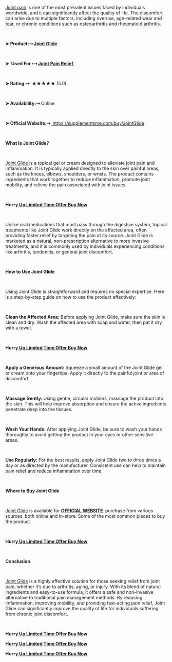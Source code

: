 <p><a href="https://supplementsme.com/buy/JointGlide"><span style="font-weight: 400;">Joint pain</span></a><span style="font-weight: 400;"> is one of the most prevalent issues faced by individuals worldwide, and it can significantly affect the quality of life. The discomfort can arise due to multiple factors, including overuse, age-related wear and tear, or chronic conditions such as osteoarthritis and rheumatoid arthritis.</span></p>
<p>&nbsp;</p>
<p><strong>➤ Product:⇢ <a href="https://supplementsme.com/buy/JointGlide">Joint Glide</a></strong></p>
<p>&nbsp;</p>
<p><strong>➤&nbsp; Used For :⇢ <a href="https://supplementsme.com/buy/JointGlide">Joint Pain Relief&nbsp;</a></strong></p>
<p>&nbsp;</p>
<p><strong>➤ Rating:⇢ </strong><span style="font-weight: 400;">&nbsp;★★★★★ (5.0)</span></p>
<p>&nbsp;</p>
<p><strong>➤ Availability:⇢</strong><span style="font-weight: 400;"> Online</span></p>
<p>&nbsp;</p>
<p><strong>➤ Official Website:⇢ </strong><a href="https://supplementsme.com/buy/JointGlide"><span style="font-weight: 400;">&nbsp;</span><span style="font-weight: 400;">https://supplementsme.com/buy/JointGlide</span></a></p>
<p>&nbsp;</p>
<p><strong>What Is Joint Glide?</strong></p>
<p>&nbsp;</p>
<p><a href="https://supplementsme.com/buy/JointGlide"><span style="font-weight: 400;">Joint Glide </span></a><span style="font-weight: 400;">is a topical gel or cream designed to alleviate joint pain and inflammation. It is typically applied directly to the skin over painful areas, such as the knees, elbows, shoulders, or wrists. The product contains ingredients that work together to reduce inflammation, promote joint mobility, and relieve the pain associated with joint issues.</span></p>
<p>&nbsp;</p>
<p><strong>Hurry</strong><a href="https://supplementsme.com/buy/JointGlide"><strong> Up Limited Time Offer Buy Now</strong></a></p>
<p>&nbsp;</p>
<p><span style="font-weight: 400;">Unlike oral medications that must pass through the digestive system, topical treatments like Joint Glide work directly on the affected area, often providing faster relief by targeting the pain at its source. Joint Glide is marketed as a natural, non-prescription alternative to more invasive treatments, and it is commonly used by individuals experiencing conditions like arthritis, tendonitis, or general joint discomfort.</span></p>
<p>&nbsp;</p>
<p><strong>How to Use Joint Glide</strong></p>
<p>&nbsp;</p>
<p><span style="font-weight: 400;">Using Joint Glide is straightforward and requires no special expertise. Here is a step-by-step guide on how to use the product effectively:</span></p>
<p>&nbsp;</p>
<p><strong>Clean the Affected Area:</strong><span style="font-weight: 400;"> Before applying Joint Glide, make sure the skin is clean and dry. Wash the affected area with soap and water, then pat it dry with a towel.</span></p>
<p>&nbsp;</p>
<p><strong>Hurry</strong><a href="https://supplementsme.com/buy/JointGlide"><strong> Up Limited Time Offer Buy Now</strong></a></p>
<p>&nbsp;</p>
<p><strong>Apply a Generous Amount: </strong><span style="font-weight: 400;">Squeeze a small amount of the Joint Glide gel or cream onto your fingertips. Apply it directly to the painful joint or area of discomfort.</span></p>
<p>&nbsp;</p>
<p><strong>Massage Gently: </strong><span style="font-weight: 400;">Using gentle, circular motions, massage the product into the skin. This will help improve absorption and ensure the active ingredients penetrate deep into the tissues.</span></p>
<p>&nbsp;</p>
<p><strong>Wash Your Hands:</strong><span style="font-weight: 400;"> After applying Joint Glide, be sure to wash your hands thoroughly to avoid getting the product in your eyes or other sensitive areas.</span></p>
<p>&nbsp;</p>
<p><strong>Use Regularly:</strong><span style="font-weight: 400;"> For the best results, apply Joint Glide two to three times a day or as directed by the manufacturer. Consistent use can help to maintain pain relief and reduce inflammation over time.</span></p>
<p>&nbsp;</p>
<p><strong>Where to Buy Joint Glide</strong></p>
<p>&nbsp;</p>
<p><a href="https://supplementsme.com/buy/JointGlide"><span style="font-weight: 400;">Joint Glide</span></a><span style="font-weight: 400;"> is available for </span><a href="https://supplementsme.com/buy/JointGlide"><strong>OFFICIAL WEBSITE </strong></a><span style="font-weight: 400;">&nbsp;purchase from various sources, both online and in-store. Some of the most common places to buy the product</span></p>
<p>&nbsp;</p>
<p><strong>Hurry</strong><a href="https://supplementsme.com/buy/JointGlide"><strong> Up Limited Time Offer Buy Now</strong></a></p>
<p>&nbsp;</p>
<p><strong>Conclusion</strong></p>
<p>&nbsp;</p>
<p><a href="https://supplementsme.com/buy/JointGlide"><span style="font-weight: 400;">Joint Glide</span></a><span style="font-weight: 400;"> is a highly effective solution for those seeking relief from joint pain, whether it&rsquo;s due to arthritis, aging, or injury. With its blend of natural ingredients and easy-to-use formula, it offers a safe and non-invasive alternative to traditional pain management methods. By reducing inflammation, improving mobility, and providing fast-acting pain relief, Joint Glide can significantly improve the quality of life for individuals suffering from chronic joint discomfort.</span></p>
<p>&nbsp;</p>
<p><strong>Hurry</strong><a href="https://supplementsme.com/buy/JointGlide"><strong> Up Limited Time Offer Buy Now</strong></a></p>
<p><strong>Hurry</strong><a href="https://supplementsme.com/buy/JointGlide"><strong> Up Limited Time Offer Buy Now</strong></a></p>
<p><strong>Hurry</strong><a href="https://supplementsme.com/buy/JointGlide"><strong> Up Limited Time Offer Buy Now</strong></a></p>
